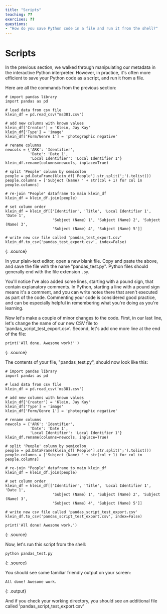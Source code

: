 ```yaml
---
title: "Scripts"
teaching: ??
exercises: ??
questions:
- "How do you save Python code in a file and run it from the shell?"
---
```


# Scripts

In the previous section, we walked through manipulating our metadata in the interactive Python interpreter. However, in practice, it's often more efficient to save your Python code as a script, and run it from a file.

Here are all the commands from the previous section:

```
# import pandas library
import pandas as pd

# load data from csv file
klein_df = pd.read_csv("ms381.csv")

# add new columns with known values
klein_df['Creator'] = 'Klein, Jay Kay'
klein_df['Type'] = 'image'
klein_df['Form/Genre 1'] = 'photographic negative'

# rename columns
newcols = {'ARK': 'Identifier', 
    	   'Date': 'Date 1',
    	   'Local Identifier': 'Local Identifier 1'}
klein_df.rename(columns=newcols, inplace=True)

# split 'People' column by semicolon
people = pd.DataFrame(klein_df['People'].str.split(';').tolist())
people.columns = ['Subject (Name) ' + str(col + 1) for col in people.columns]

# re-join "People" dataframe to main klein_df
klein_df = klein_df.join(people)

# set column order
klein_df = klein_df[['Identifier', 'Title', 'Local Identifier 1', 'Date 1',
       				 'Subject (Name) 1', 'Subject (Name) 2', 'Subject (Name) 3',
       				 'Subject (Name) 4', 'Subject (Name) 5']]

# write new csv file called 'pandas_test_export.csv'
klein_df.to_csv('pandas_test_export.csv', index=False)
```
{: .source}

In your plain-text editor, open a new blank file. Copy and paste the above, and save the file with the name "pandas_test.py". Python files should generally end with the file extension `.py`.

You'll notice I've also added some lines, starting with a pound sign, that contain explanatory comments. In Python, starting a line with a pound sign means it's a comment, and you can write notes there that aren't executed as part of the code. Commenting your code is considered good practice, and can be especially helpful in remembering what you're doing as you're learning.

Now let's make a couple of minor changes to the code. First, in our last line, let's change the name of our new CSV file to 'pandas_script_test_export.csv'. Second, let's add one more line at the end of the file:

~~~
print('All done. Awesome work!'')
~~~
{: .source}

The contents of your file, "pandas_test.py", should now look like this:
~~~
# import pandas library
import pandas as pd

# load data from csv file
klein_df = pd.read_csv('ms381.csv')

# add new columns with known values
klein_df['Creator'] = 'Klein, Jay Kay'
klein_df['Type'] = 'image'
klein_df['Form/Genre 1'] = 'photographic negative'

# rename columns
newcols = {'ARK': 'Identifier', 
    	   'Date': 'Date 1',
    	   'Local Identifier': 'Local Identifier 1'}
klein_df.rename(columns=newcols, inplace=True)

# split 'People' column by semicolon
people = pd.DataFrame(klein_df['People'].str.split(';').tolist())
people.columns = ['Subject (Name) ' + str(col + 1) for col in people.columns]

# re-join "People" dataframe to main klein_df
klein_df = klein_df.join(people)

# set column order
klein_df = klein_df[['Identifier', 'Title', 'Local Identifier 1', 'Date 1',
       				 'Subject (Name) 1', 'Subject (Name) 2', 'Subject (Name) 3',
       				 'Subject (Name) 4', 'Subject (Name) 5']]

# write new csv file called 'pandas_script_test_export.csv'
klein_df.to_csv('pandas_script_test_export.csv', index=False)

print('All done! Awesome work.')
~~~
{: .source}

Now, let's run this script from the shell:

~~~
python pandas_test.py
~~~
{: .source}

You should see some familiar friendly output on your screen:

~~~
All done! Awesome work.
~~~
{: .output}

And if you check your working directory, you should see an additional file called 'pandas_script_test_export.csv'

